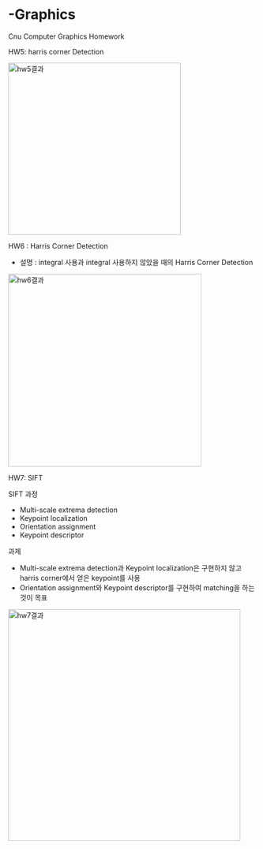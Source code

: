 # -Graphics
Cnu Computer Graphics Homework

HW5: harris corner Detection

<img width="349" alt="hw5결과" src="https://user-images.githubusercontent.com/44044119/209357867-7e679c3e-ef5d-4299-ae17-63a757eef81b.PNG">

HW6 : Harris Corner Detection
- 설명 : integral 사용과 integral 사용하지 않았을 때의 Harris Corner Detection

<img width="391" alt="hw6결과" src="https://user-images.githubusercontent.com/44044119/209358461-bc87e56f-42c9-4f85-b3aa-b92e157de7a4.PNG">

HW7: SIFT

SIFT 과정
- Multi-scale extrema detection
- Keypoint localization
- Orientation assignment
- Keypoint descriptor

과제
- Multi-scale extrema detection과 Keypoint localization은 구현하지 않고 harris corner에서 얻은 keypoint를 사용
- Orientation assignment와 Keypoint descriptor를 구현하여 matching을 하는 것이 목표

<img width="470" alt="hw7결과" src="https://user-images.githubusercontent.com/44044119/209358915-43d1fd34-2961-4555-85df-bd5f390df8d6.PNG">

